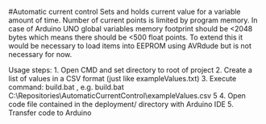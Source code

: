 #Automatic current control
Sets and holds current value for a variable amount of time.
Number of current points is limited by program memory. 
In case of Arduino UNO global variables memory footprint should be <2048 bytes which means there should be <500 float points.
To extend this it would be necessary to load items into EEPROM using AVRdude but is not necessary for now.

Usage steps:
	1. Open CMD and set directory to root of project
	2. Create a list of values in a CSV format (just like exampleValues.txt)
	3. Execute command: build.bat <path-to-values> <intervalValueInSeconds>, e.g. build.bat C:\Repositories\AutomaticCurrentControl\exampleValues.csv 5
	4. Open code file contained in the deployment/ directory with Arduino IDE
	5. Transfer code to Arduino
